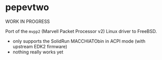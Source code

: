# pepevtwo

WORK IN PROGRESS

Port of the `mvpp2` (Marvell Packet Processor v2) Linux driver to FreeBSD.

- only supports the SolidRun MACCHIATObin in ACPI mode (with upstream EDK2 firmware)
- nothing really works yet
